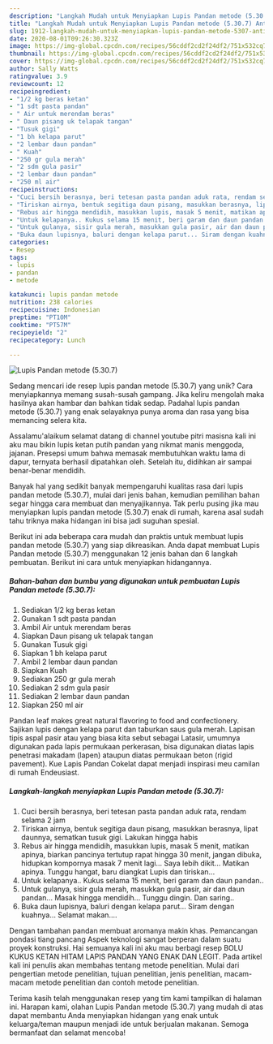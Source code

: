 ```yaml
---
description: "Langkah Mudah untuk Menyiapkan Lupis Pandan metode (5.30.7) Anti Gagal"
title: "Langkah Mudah untuk Menyiapkan Lupis Pandan metode (5.30.7) Anti Gagal"
slug: 1912-langkah-mudah-untuk-menyiapkan-lupis-pandan-metode-5307-anti-gagal
date: 2020-08-01T09:26:30.323Z
image: https://img-global.cpcdn.com/recipes/56cddf2cd2f24df2/751x532cq70/lupis-pandan-metode-5307-foto-resep-utama.jpg
thumbnail: https://img-global.cpcdn.com/recipes/56cddf2cd2f24df2/751x532cq70/lupis-pandan-metode-5307-foto-resep-utama.jpg
cover: https://img-global.cpcdn.com/recipes/56cddf2cd2f24df2/751x532cq70/lupis-pandan-metode-5307-foto-resep-utama.jpg
author: Sally Watts
ratingvalue: 3.9
reviewcount: 12
recipeingredient:
- "1/2 kg beras ketan"
- "1 sdt pasta pandan"
- " Air untuk merendam beras"
- " Daun pisang uk telapak tangan"
- "Tusuk gigi"
- "1 bh kelapa parut"
- "2 lembar daun pandan"
- " Kuah"
- "250 gr gula merah"
- "2 sdm gula pasir"
- "2 lembar daun pandan"
- "250 ml air"
recipeinstructions:
- "Cuci bersih berasnya, beri tetesan pasta pandan aduk rata, rendam selama 2 jam"
- "Tiriskan airnya, bentuk segitiga daun pisang, masukkan berasnya, lipat daunnya, sematkan tusuk gigi. Lakukan hingga habis"
- "Rebus air hingga mendidih, masukkan lupis, masak 5 menit, matikan apinya, biarkan pancinya tertutup rapat hingga 30 menit, jangan dibuka, hidupkan kompornya masak 7 menit lagi... Saya lebih dikit... Matikan apinya. Tunggu hangat, baru diangkat Lupis dan tiriskan..."
- "Untuk kelapanya.. Kukus selama 15 menit, beri garam dan daun pandan.."
- "Untuk gulanya, sisir gula merah, masukkan gula pasir, air dan daun pandan... Masak hingga mendidih... Tunggu dingin. Dan saring.."
- "Buka daun lupisnya, baluri dengan kelapa parut... Siram dengan kuahnya... Selamat makan...."
categories:
- Resep
tags:
- lupis
- pandan
- metode

katakunci: lupis pandan metode 
nutrition: 238 calories
recipecuisine: Indonesian
preptime: "PT10M"
cooktime: "PT57M"
recipeyield: "2"
recipecategory: Lunch

---
```



![Lupis Pandan metode (5.30.7)](https://img-global.cpcdn.com/recipes/56cddf2cd2f24df2/751x532cq70/lupis-pandan-metode-5307-foto-resep-utama.jpg)

Sedang mencari ide resep lupis pandan metode (5.30.7) yang unik? Cara menyiapkannya memang susah-susah gampang. Jika keliru mengolah maka hasilnya akan hambar dan bahkan tidak sedap. Padahal lupis pandan metode (5.30.7) yang enak selayaknya punya aroma dan rasa yang bisa memancing selera kita.

Assalamu&#39;alaikum selamat datang di channel youtube pitri masisna kali ini aku mau bikin lupis ketan putih pandan yang nikmat manis menggoda, jajanan. Presepsi umum bahwa memasak membutuhkan waktu lama di dapur, ternyata berhasil dipatahkan oleh. Setelah itu, didihkan air sampai benar-benar mendidih.

Banyak hal yang sedikit banyak mempengaruhi kualitas rasa dari lupis pandan metode (5.30.7), mulai dari jenis bahan, kemudian pemilihan bahan segar hingga cara membuat dan menyajikannya. Tak perlu pusing jika mau menyiapkan lupis pandan metode (5.30.7) enak di rumah, karena asal sudah tahu triknya maka hidangan ini bisa jadi suguhan spesial.


Berikut ini ada beberapa cara mudah dan praktis untuk membuat lupis pandan metode (5.30.7) yang siap dikreasikan. Anda dapat membuat Lupis Pandan metode (5.30.7) menggunakan 12 jenis bahan dan 6 langkah pembuatan. Berikut ini cara untuk menyiapkan hidangannya.

<!--inarticleads1-->

##### Bahan-bahan dan bumbu yang digunakan untuk pembuatan Lupis Pandan metode (5.30.7):

1. Sediakan 1/2 kg beras ketan
1. Gunakan 1 sdt pasta pandan
1. Ambil  Air untuk merendam beras
1. Siapkan  Daun pisang uk telapak tangan
1. Gunakan Tusuk gigi
1. Siapkan 1 bh kelapa parut
1. Ambil 2 lembar daun pandan
1. Siapkan  Kuah
1. Sediakan 250 gr gula merah
1. Sediakan 2 sdm gula pasir
1. Sediakan 2 lembar daun pandan
1. Siapkan 250 ml air


Pandan leaf makes great natural flavoring to food and confectionery. Sajikan lupis dengan kelapa parut dan taburkan saus gula merah. Lapisan tipis aspal pasir atau yang biasa kita sebut sebagai Latasir, umumnya digunakan pada lapis permukaan perkerasan, bisa digunakan diatas lapis penetrasi makadam (lapen) ataupun diatas permukaan beton (rigid pavement). Kue Lapis Pandan Cokelat dapat menjadi inspirasi meu camilan di rumah Endeusiast. 

<!--inarticleads2-->

##### Langkah-langkah menyiapkan Lupis Pandan metode (5.30.7):

1. Cuci bersih berasnya, beri tetesan pasta pandan aduk rata, rendam selama 2 jam
1. Tiriskan airnya, bentuk segitiga daun pisang, masukkan berasnya, lipat daunnya, sematkan tusuk gigi. Lakukan hingga habis
1. Rebus air hingga mendidih, masukkan lupis, masak 5 menit, matikan apinya, biarkan pancinya tertutup rapat hingga 30 menit, jangan dibuka, hidupkan kompornya masak 7 menit lagi... Saya lebih dikit... Matikan apinya. Tunggu hangat, baru diangkat Lupis dan tiriskan...
1. Untuk kelapanya.. Kukus selama 15 menit, beri garam dan daun pandan..
1. Untuk gulanya, sisir gula merah, masukkan gula pasir, air dan daun pandan... Masak hingga mendidih... Tunggu dingin. Dan saring..
1. Buka daun lupisnya, baluri dengan kelapa parut... Siram dengan kuahnya... Selamat makan....


Dengan tambahan pandan membuat aromanya makin khas. Pemancangan pondasi tiang pancang Aspek teknologi sangat berperan dalam suatu proyek konstruksi. Hai semuanya kali ini aku mau berbagi resep BOLU KUKUS KETAN HITAM LAPIS PANDAN YANG ENAK DAN LEGIT. Pada artikel kali ini penulis akan membahas tentang metode penelitian. Mulai dari pengertian metode penelitian, tujuan penelitian, jenis penelitian, macam-macam metode penelitian dan contoh metode penelitian. 

Terima kasih telah menggunakan resep yang tim kami tampilkan di halaman ini. Harapan kami, olahan Lupis Pandan metode (5.30.7) yang mudah di atas dapat membantu Anda menyiapkan hidangan yang enak untuk keluarga/teman maupun menjadi ide untuk berjualan makanan. Semoga bermanfaat dan selamat mencoba!
